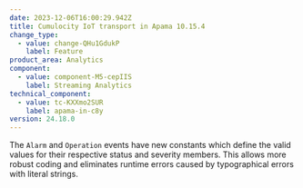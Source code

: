 ```yaml
---
date: 2023-12-06T16:00:29.942Z
title: Cumulocity IoT transport in Apama 10.15.4
change_type:
  - value: change-QHu1GdukP
    label: Feature
product_area: Analytics
component:
  - value: component-M5-cepIIS
    label: Streaming Analytics
technical_component:
  - value: tc-KXXmo2SUR
    label: apama-in-c8y
version: 24.18.0
---
```

The `Alarm` and `Operation` events have new constants which define the valid values for their respective status and severity members. This allows more robust coding and eliminates runtime errors caused by typographical errors with literal strings.
